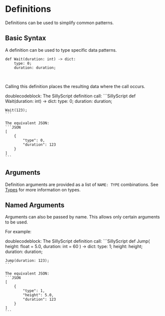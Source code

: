 # Definitions

Definitions can be used to simplify common patterns.

## Basic Syntax

A definition can be used to type specific data patterns.

```SillyScript
def Wait(duration: int) -> dict:
	type: 0;
	duration: duration;
```

<br>

Calling this definition places the resulting data where the call occurs.

doublecodeblock:
	The SillyScript definition call:
	```SillyScript
	def Wait(duration: int) -> dict:
		type: 0;
		duration: duration;
 
	Wait(123);
	```

	The equivalent JSON:
	```JSON
	[
		{
			"type": 0,
			"duration": 123
		}
	]
	```

## Arguments

Definition arguments are provided as a list of `NAME: TYPE` combinations. See [Types](types.html) for more information on types.

## Named Arguments

Arguments can also be passed by name. This allows only certain arguments to be used.

For example:

doublecodeblock:
	The SillyScript definition call:
	```SillyScript
	def Jump(
		height: float = 5.0,
		duration: int = 60
	) -> dict:
		type: 1;
		height: height;
		duration: duration;
 
	Jump(duration: 123);
	```

	The equivalent JSON:
	```JSON
	[
		{
			"type": 1,
			"height": 5.0,
			"duration": 123
		}
	]
	```
